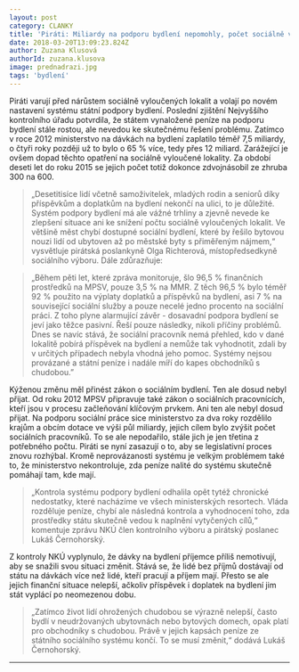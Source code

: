 ```yaml
---
layout: post
category: CLANKY
title: 'Piráti: Miliardy na podporu bydlení nepomohly, počet sociálně vyloučených lokalit se za 10 let zdvojnásobil'
date: 2018-03-20T13:09:23.824Z
author: Zuzana Klusová
authorId: zuzana.klusova
image: prednadrazi.jpg
tags: 'bydlení'
---
```


Piráti varují před nárůstem sociálně vyloučených lokalit a volají po novém nastavení systému státní podpory bydlení. Poslední zjištění Nejvyššího kontrolního úřadu potvrdila, že státem vynaložené peníze na podporu bydlení stále rostou, ale nevedou ke skutečnému řešení problému. Zatímco v roce 2012 ministerstvo na dávkách na bydlení zaplatilo téměř 7,5 miliardy, o čtyři roky později už to bylo o 65 % více, tedy přes 12 miliard. Zarážející je ovšem dopad těchto opatření na sociálně vyloučené lokality. Za období deseti let do roku 2015 se jejich počet totiž dokonce zdvojnásobil ze zhruba 300 na 600.

> „Desetitisíce lidí včetně samoživitelek, mladých rodin a seniorů díky příspěvkům a doplatkům na bydlení nekončí na ulici, to je důležité. Systém podpory bydlení má ale vážné trhliny a zjevně nevede ke zlepšení situace ani ke snížení počtu sociálně vyloučených lokalit. Ve většině měst chybí dostupné sociální bydlení, které by řešilo bytovou nouzi lidí od ubytoven až po městské byty s přiměřeným nájmem,“ vysvětluje pirátská poslankyně Olga Richterová, místopředsedkyně sociálního výboru. Dále zdůrazňuje:

> „Během pěti let, které zpráva monitoruje, šlo 96,5 % finančních prostředků na MPSV, pouze 3,5 % na MMR. Z těch 96,5 % bylo téměř 92 % použito na výplaty doplatků a příspěvků na bydlení, asi 7 % na související sociální služby a pouze necelé jedno procento na sociální práci. Z toho plyne alarmující závěr - dosavadní podpora bydlení se jeví jako těžce pasivní. Řeší pouze následky, nikoli příčiny problémů. Dnes se navíc stává, že sociální pracovník nemá přehled, kdo v dané lokalitě pobírá příspěvek na bydlení a nemůže tak vyhodnotit, zdali by v určitých případech nebyla vhodná jeho pomoc. Systémy nejsou provázané a státní peníze i nadále míří do kapes obchodníků s chudobou.”

Kýženou změnu měl přinést zákon o sociálním bydlení. Ten ale dosud nebyl přijat. Od roku 2012 MPSV připravuje také zákon o sociálních pracovnících, kteří jsou v procesu začleňování klíčovým prvkem. Ani ten ale nebyl dosud přijat. Na podporu sociální práce sice ministerstvo za dva roky rozdělilo krajům a obcím dotace ve výši půl miliardy, jejich cílem bylo zvýšit počet sociálních pracovníků. To se ale nepodařilo, stále jich je jen třetina z potřebného počtu. Piráti se nyní zasazují o to, aby se legislativní proces znovu rozhýbal. Kromě neprovázanosti systému je velkým problémem také to, že ministerstvo nekontroluje, zda peníze nalité do systému skutečně pomáhají tam, kde mají.

> „Kontrola systému podpory bydlení odhalila opět tytéž chronické nedostatky, které nacházíme ve všech ministerských resortech. Vláda rozděluje peníze, chybí ale následná kontrola a vyhodnocení toho, zda prostředky státu skutečně vedou k naplnění vytyčených cílů,“ komentuje zprávu NKÚ člen kontrolního výboru a pirátský poslanec Lukáš Černohorský.

Z kontroly NKÚ vyplynulo, že dávky na bydlení příjemce příliš nemotivují, aby se snažili svou situaci změnit. Stává se, že lidé bez příjmů dostávají od státu na dávkách více než lidé, kteří pracují a příjem mají. Přesto se ale jejich finanční situace nelepší, ačkoliv příspěvek i doplatek na bydlení jim stát vyplácí po neomezenou dobu. 

>„Zatímco život lidí ohrožených chudobou se výrazně nelepší, často bydlí v neudržovaných ubytovnách nebo bytových domech, opak platí pro obchodníky s chudobou. Právě v jejich kapsách peníze ze státního sociálního systému končí. To se musí změnit,“ dodává Lukáš Černohorský.

- - -
